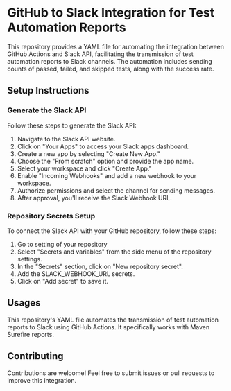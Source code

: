 # GitHub to Slack Integration for Test Automation Reports
This repository provides a YAML file for automating the integration between GitHub Actions and Slack API, facilitating the transmission of test automation reports to Slack channels. The automation includes sending counts of passed, failed, and skipped tests, along with the success rate.

## Setup Instructions

### Generate the Slack API

Follow these steps to generate the Slack API:

1. Navigate to the Slack API website.
2. Click on "Your Apps" to access your Slack apps dashboard.
3. Create a new app by selecting "Create New App."
4. Choose the "From scratch" option and provide the app name.
5. Select your workspace and click "Create App."
6. Enable "Incoming Webhooks" and add a new webhook to your workspace.
7. Authorize permissions and select the channel for sending messages.
8. After approval, you'll receive the Slack Webhook URL.

### Repository Secrets Setup

To connect the Slack API with your GitHub repository, follow these steps:

1. Go to setting of your repository
2. Select "Secrets and variables" from the side menu of the repository settings.
3. In the "Secrets" section, click on "New repository secret".
4. Add the SLACK_WEBHOOK_URL secrets.
5. Click on "Add secret" to save it.

## Usages
This repository's YAML file automates the transmission of test automation reports to Slack using GitHub Actions. It specifically works with Maven Surefire reports.

## Contributing
Contributions are welcome! Feel free to submit issues or pull requests to improve this integration.
